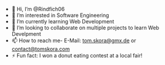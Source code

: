 - 👋 Hi, I’m @Rindfich06
- 👀 I’m interested in Software Engineering
- 🌱 I’m currently learning Web Development
- 💞️ I’m looking to collaborate on multiple projects to learn Web Develpment
- 📫 How to reach me- E-Mail: tom.skora@gmx.de or contact@tomskora.com
- ⚡ Fun fact: I won a donut eating contest at a local fair!

<!---
Rindfich06/Rindfich06 is a ✨ special ✨ repository because its `README.md` (this file) appears on your GitHub profile.
You can click the Preview link to take a look at your changes.
--->
